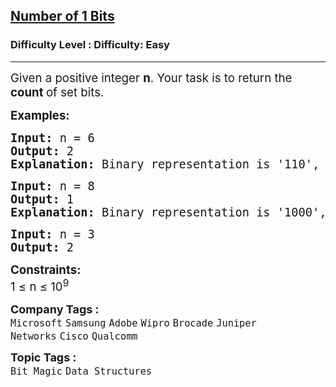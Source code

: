 <h2><a href="https://www.geeksforgeeks.org/problems/set-bits0143/1?page=11&category=Data%20Structures&sortBy=submissions">Number of 1 Bits</a></h2><h3>Difficulty Level : Difficulty: Easy</h3><hr><div class="problems_problem_content__Xm_eO"><p><span style="font-size: 14pt;">Given a positive integer <strong>n</strong>. Your task is to return the <strong>count </strong>of set bits.</span></p>
<p><span style="font-size: 14pt;"><strong>Examples:</strong></span></p>
<pre><span style="font-size: 14pt;"><strong>Input: </strong>n = 6
<strong>Output: </strong>2
<strong>Explanation: </strong>Binary representation is '110', so the count of the set bit is 2.</span></pre>
<pre><span style="font-size: 14pt;"><strong>Input:</strong> n =<strong> </strong>8
<strong>Output: </strong>1
<strong>Explanation: </strong>Binary representation is '1000', so the count of the set bit is 1.<br></span></pre>
<pre><span style="font-size: 14pt;"><strong>Input:</strong> n =<strong> </strong>3
<strong>Output: </strong>2</span></pre>
<p><span style="font-size: 14pt;"><strong>Constraints:</strong><br>1 ≤ n ≤ 10<sup>9</sup></span></p></div><p><span style=font-size:18px><strong>Company Tags : </strong><br><code>Microsoft</code>&nbsp;<code>Samsung</code>&nbsp;<code>Adobe</code>&nbsp;<code>Wipro</code>&nbsp;<code>Brocade</code>&nbsp;<code>Juniper Networks</code>&nbsp;<code>Cisco</code>&nbsp;<code>Qualcomm</code>&nbsp;<br><p><span style=font-size:18px><strong>Topic Tags : </strong><br><code>Bit Magic</code>&nbsp;<code>Data Structures</code>&nbsp;